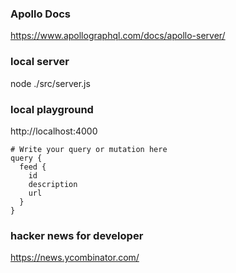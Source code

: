 ### Apollo Docs
https://www.apollographql.com/docs/apollo-server/

### local server
node ./src/server.js

### local playground
http://localhost:4000

```
# Write your query or mutation here
query {
  feed {
    id
    description
    url
  }
}
```

### hacker news for developer
https://news.ycombinator.com/